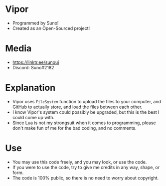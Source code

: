 # Vipor
* Programmed by Suno!
* Created as an Open-Sourced project!

# Media
* https://linktr.ee/sunoui
* Discord: Suno#2182

# Explanation
* Vipor uses `FileSystem` function to upload the files to your computer, and GitHub to actually store, and load the files between each other.
* I know Vipor's system could possibly be upgraded, but this is the best I could come up with.
* Since Lua is not my strongsuit when it comes to programming, please don't make fun of me for the bad coding, and no comments.

# Use
* You may use this code freely, and you may look, or use the code.
* If you were to use the code, try to give me credits in any way, shape, or form.
* The code is 100% public, so there is no need to worry about copyright.
